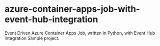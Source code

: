 # azure-container-apps-job-with-event-hub-integration

Event Driven Azure Container Apps Job, written in Python, with Event Hub Integration Sample project.
